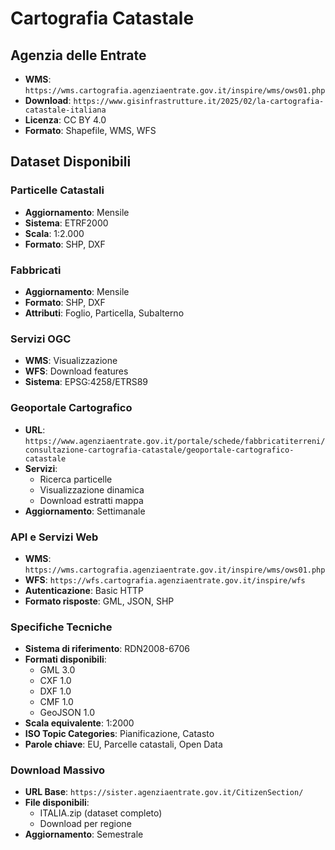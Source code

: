 # Cartografia Catastale

## Agenzia delle Entrate
- **WMS**: `https://wms.cartografia.agenziaentrate.gov.it/inspire/wms/ows01.php`
- **Download**: `https://www.gisinfrastrutture.it/2025/02/la-cartografia-catastale-italiana`
- **Licenza**: CC BY 4.0
- **Formato**: Shapefile, WMS, WFS

## Dataset Disponibili

### Particelle Catastali
- **Aggiornamento**: Mensile
- **Sistema**: ETRF2000
- **Scala**: 1:2.000
- **Formato**: SHP, DXF

### Fabbricati
- **Aggiornamento**: Mensile
- **Formato**: SHP, DXF
- **Attributi**: Foglio, Particella, Subalterno

### Servizi OGC
- **WMS**: Visualizzazione
- **WFS**: Download features
- **Sistema**: EPSG:4258/ETRS89

### Geoportale Cartografico
- **URL**: `https://www.agenziaentrate.gov.it/portale/schede/fabbricatiterreni/consultazione-cartografia-catastale/geoportale-cartografico-catastale`
- **Servizi**:
  - Ricerca particelle
  - Visualizzazione dinamica
  - Download estratti mappa
- **Aggiornamento**: Settimanale

### API e Servizi Web
- **WMS**: `https://wms.cartografia.agenziaentrate.gov.it/inspire/wms/ows01.php`
- **WFS**: `https://wfs.cartografia.agenziaentrate.gov.it/inspire/wfs`
- **Autenticazione**: Basic HTTP
- **Formato risposte**: GML, JSON, SHP

### Specifiche Tecniche
- **Sistema di riferimento**: RDN2008-6706
- **Formati disponibili**:
  - GML 3.0
  - CXF 1.0
  - DXF 1.0
  - CMF 1.0
  - GeoJSON 1.0
- **Scala equivalente**: 1:2000
- **ISO Topic Categories**: Pianificazione, Catasto
- **Parole chiave**: EU, Parcelle catastali, Open Data

### Download Massivo
- **URL Base**: `https://sister.agenziaentrate.gov.it/CitizenSection/`
- **File disponibili**:
  - ITALIA.zip (dataset completo)
  - Download per regione
- **Aggiornamento**: Semestrale
